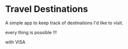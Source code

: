 # Travel Destinations

A simple app to keep track of destinations I'd like to visit.

every thing is possible !!!

with VISA
